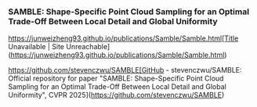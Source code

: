 ### SAMBLE: Shape-Specific Point Cloud Sampling for an Optimal Trade-Off Between Local Detail and Global Uniformity
https://junweizheng93.github.io/publications/Samble/Samble.html[Title Unavailable \| Site Unreachable](https://junweizheng93.github.io/publications/Samble/Samble.html)

https://github.com/stevenczwu/SAMBLE[GitHub - stevenczwu/SAMBLE: Official repository for paper "SAMBLE: Shape-Specific Point Cloud Sampling for an Optimal Trade-Off Between Local Detail and Global Uniformity", CVPR 2025](https://github.com/stevenczwu/SAMBLE)



